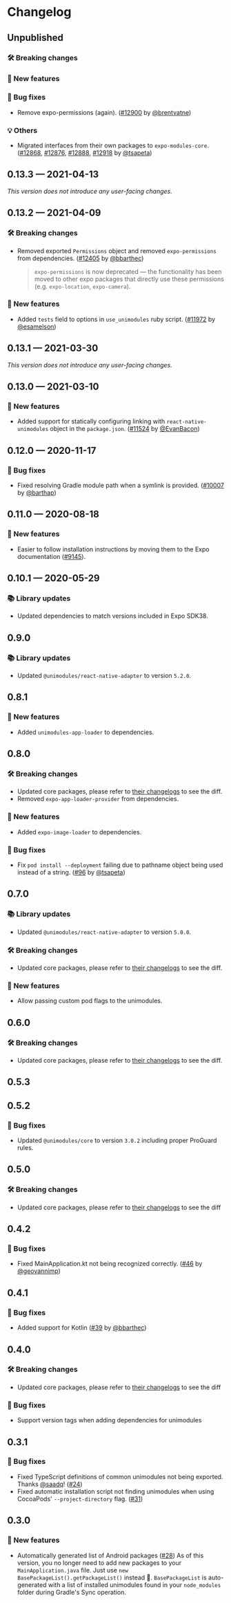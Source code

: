 # Changelog

## Unpublished

### 🛠 Breaking changes

### 🎉 New features

### 🐛 Bug fixes

- Remove expo-permissions (again). ([#12900](https://github.com/expo/expo/pull/12900) by [@brentvatne](https://github.com/brentvatne))

### 💡 Others

- Migrated interfaces from their own packages to `expo-modules-core`. ([#12868](https://github.com/expo/expo/pull/12868), [#12876](https://github.com/expo/expo/pull/12876), [#12888](https://github.com/expo/expo/pull/12888), [#12918](https://github.com/expo/expo/pull/12918) by [@tsapeta](https://github.com/tsapeta))

## 0.13.3 — 2021-04-13

_This version does not introduce any user-facing changes._

## 0.13.2 — 2021-04-09

### 🛠 Breaking changes

- Removed exported `Permissions` object and removed `expo-permissions` from dependencies. ([#12405](https://github.com/unimodules/react-native-unimodules/pull/12405) by [@bbarthec](https://github.com/bbarthec))
  > `expo-permissions` is now deprecated — the functionality has been moved to other expo packages that directly use these permissions (e.g. `expo-location`, `expo-camera`).

### 🎉 New features

- Added `tests` field to options in `use_unimodules` ruby script. ([#11972](https://github.com/expo/expo/pull/11972) by [@esamelson](https://github.com/esamelson))

## 0.13.1 — 2021-03-30

_This version does not introduce any user-facing changes._

## 0.13.0 — 2021-03-10

### 🎉 New features

- Added support for statically configuring linking with `react-native-unimodules` object in the `package.json`. ([#11524](https://github.com/expo/expo/pull/11524) by [@EvanBacon](https://github.com/EvanBacon))

## 0.12.0 — 2020-11-17

### 🐛 Bug fixes

- Fixed resolving Gradle module path when a symlink is provided. ([#10007](https://github.com/expo/expo/pull/10007) by [@barthap](https://github.com/barthap))

## 0.11.0 — 2020-08-18

### 🎉 New features

- Easier to follow installation instructions by moving them to the Expo documentation ([#9145](https://github.com/expo/expo/pull/9145)).

## 0.10.1 — 2020-05-29

### 📚 Library updates

- Updated dependencies to match versions included in Expo SDK38.

## 0.9.0

### 📚 Library updates

- Updated `@unimodules/react-native-adapter` to version `5.2.0`.

## 0.8.1

### 🎉 New features

- Added `unimodules-app-loader` to dependencies.

## 0.8.0

### 🛠 Breaking changes

- Updated core packages, please refer to [their changelogs](https://github.com/expo/expo/blob/master/CHANGELOG.md) to see the diff.
- Removed `expo-app-loader-provider` from dependencies.

### 🎉 New features

- Added `expo-image-loader` to dependencies.

### 🐛 Bug fixes

- Fix `pod install --deployment` failing due to pathname object being used instead of a string. ([#96](https://github.com/unimodules/react-native-unimodules/pull/96) by [@tsapeta](https://github.com/tsapeta))

## 0.7.0

### 📚 Library updates

- Updated `@unimodules/react-native-adapter` to version `5.0.0`.

### 🛠 Breaking changes

- Updated core packages, please refer to [their changelogs](https://github.com/expo/expo/blob/master/CHANGELOG.md) to see the diff.

### 🎉 New features

- Allow passing custom pod flags to the unimodules.

## 0.6.0

### 🛠 Breaking changes

- Updated core packages, please refer to [their changelogs](https://github.com/expo/expo/blob/master/CHANGELOG.md) to see the diff.

## 0.5.3

## 0.5.2

### 🐛 Bug fixes

- Updated `@unimodules/core` to version `3.0.2` including proper ProGuard rules.

## 0.5.0

### 🛠 Breaking changes

- Updated core packages, please refer to [their changelogs](https://github.com/expo/expo/blob/master/CHANGELOG.md) to see the diff

## 0.4.2

### 🐛 Bug fixes

- Fixed MainApplication.kt not being recognized correctly. ([#46](https://github.com/unimodules/react-native-unimodules/pull/46) by [@geovannimp](https://github.com/geovannimp))

## 0.4.1

### 🐛 Bug fixes

- Added support for Kotlin ([#39](https://github.com/unimodules/react-native-unimodules/pull/39) by [@bbarthec](https://github.com/bbarthec))

## 0.4.0

### 🛠 Breaking changes

- Updated core packages, please refer to [their changelogs](https://github.com/expo/expo/blob/master/CHANGELOG.md) to see the diff

### 🐛 Bug fixes

- Support version tags when adding dependencies for unimodules

## 0.3.1

### 🐛 Bug fixes

- Fixed TypeScript definitions of common unimodules not being exported. Thanks [@saadq](https://github.com/saadq)! ([#24](https://github.com/unimodules/react-native-unimodules/pull/24))
- Fixed automatic installation script not finding unimodules when using CocoaPods' `--project-directory` flag. ([#31](https://github.com/unimodules/react-native-unimodules/pull/31))

## 0.3.0

### 🎉 New features

- Automatically generated list of Android packages ([#28](https://github.com/unimodules/react-native-unimodules/pull/28))
  As of this version, you no longer need to add new packages to your `MainApplication.java` file. Just use `new BasePackageList().getPackageList()` instead 🎉. `BasePackageList` is auto-generated with a list of installed unimodules found in your `node_modules` folder during Gradle's Sync operation.
